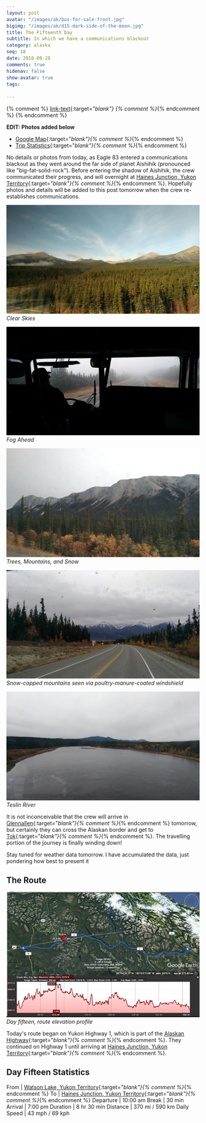 ```yaml
---
layout: post
avatar: "/images/ak/bus-for-sale-front.jpg"
bigimg: "/images/ak/d15-dark-side-of-the-moon.jpg"
title: The Fifteenth Day
subtitle: In which we have a communications blackout
category: alaska
seq: 18
date: 2018-09-28
comments: true
hidenav: false
show-avatar: true
tags:

---
```


{% comment %}
[link-text](link-url){:target="_blank"}
{% comment %}_{% endcomment %}
{% endcomment %}

**EDIT: Photos added below**

* [Google Map](https://drive.google.com/open?id=1QToP1iDFNB0dEk8pjlkAVyIr8ThzeEdh&usp=sharing){:target="_blank"}{% comment %}_{% endcomment %} 
* [Trip Statistics](https://docs.google.com/spreadsheets/d/10dU6wdnTdiuMCkSWJ2yGe1PNjGZWlgYcmZ_RCtjf--8/edit?usp=sharing){:target="_blank"}{% comment %}_{% endcomment %}

No details or photos from today, as Eagle 83 entered a communications blackout as they went around the
far side of planet Aishihik (pronounced like "big-fat-solid-rock"). Before entering the shadow of Aishihik, 
the crew communicated their progress, and will overnight at 
[Haines Junction, Yukon Territory](https://en.wikipedia.org/wiki/Haines_Junction){:target="_blank"}{% comment %}_{% endcomment %}.
Hopefully photos and details will be added to this post tomorrow when the crew re-establishes communications.

![d15-clear-skies](/images/ak/d15-clear-skies.jpg)
*Clear Skies*

![d15-fog-ahead](/images/ak/d15-fog-ahead.jpg)
*Fog Ahead*

![d15-power-pole-mountain](/images/ak/d15-power-pole-mountain.jpg)
*Trees, Mountains, and Snow*

![d15-snow-on-the-mountains](/images/ak/d15-snow-on-the-mountains.jpg)
*Snow-capped mountains seen via poultry-manure-coated windshield*

![d15-teslin-river](/images/ak/d15-teslin-river.jpg)
*Teslin River*


It is not inconceivable that the crew will arrive in 
[Glennallen](https://en.wikipedia.org/wiki/Glennallen,_Alaska){:target="_blank"}{% comment %}_{% endcomment %}
tomorrow, but certainly they can cross the Alaskan border and get to 
[Tok](https://en.wikipedia.org/wiki/Tok,_Alaska){:target="_blank"}{% comment %}_{% endcomment %}.
The travelling portion of the journey is finally winding down!


Stay tuned for weather data tomorrow.
I have accumulated the data, just pondering how best to present it

## The Route

![d15-elevation](/images/ak/d15-elevation.png)
*Day fifteen, route elevation profile*

Today's route began on Yukon Highway 1, which is part of the
[Alaskan Highway](https://en.wikipedia.org/wiki/Alaska_Highway){:target="_blank"}{% comment %}_{% endcomment %}.
They continued on Highway 1 until arriving at
[Haines Junction, Yukon Territory](https://en.wikipedia.org/wiki/Haines_Junction){:target="_blank"}{% comment %}_{% endcomment %}.

## Day Fifteen Statistics

From | [Watson Lake, Yukon Territory](https://en.wikipedia.org/wiki/Watson_Lake,_Yukon){:target="_blank"}{% comment %}_{% endcomment %}
To | [Haines Junction, Yukon Territory](https://en.wikipedia.org/wiki/Haines_Junction){:target="_blank"}{% comment %}_{% endcomment %}
Departure | 10:00 am 
Break | 30 min
Arrival | 7:00 pm 
Duration | 8 hr 30 min
Distance | 370 mi / 590 km
Daily Speed | 43 mph / 69 kph


